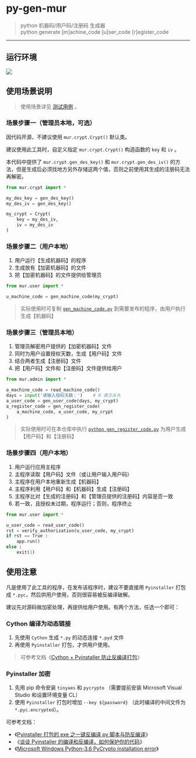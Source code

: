 # py-gen-mur

> python 机器码/用户码/注册码 生成器
<br/> python generate [m]achine_code [u]ser_code [r]egister_code

------

## 运行环境

![](https://img.shields.io/badge/Python-3.8%2B-brightgreen.svg)


## 使用场景说明

> 使用场景详见 [测试用例](./tests/test.py) 。


### 场景步骤一（管理员本地，可选）

因代码开源，不建议使用 `mur.crypt.Crypt()` 默认类。

建议使用此工具时，自定义指定 `mur.crypt.Crypt()` 构造函数的 `key` 和 `iv` 。

本代码中提供了 `mur.crypt.gen_des_key()` 和 `mur.crypt.gen_des_iv()` 的方法，但是生成后必须找地方另外存储这两个值，否则之前使用其生成的注册码无法再解密。

```python
from mur.crypt import *

my_des_key = gen_des_key()
my_des_iv = gen_des_key()

my_crypt = Crypt(
    key = my_des_iv, 
    iv = my_des_iv
)
```


### 场景步骤二（用户本地）

1. 用户运行【生成机器码】的程序
2. 生成放有【加密机器码】的文件
3. 把【加密机器码】的文件提供给管理员


```python
from mur.user import *

u_machine_code = gen_machine_code(my_crypt)
```

> 实际使用时可复制 [`gen_machine_code.py`](./gen_machine_code.py) 到需要发布的程序，由用户执行生成【机器码】


### 场景步骤三（管理员本地）

1. 管理员解密用户提供的【加密机器码】文件
2. 同时为用户设置授权天数，生成【用户码】文件
3. 结合两者生成【注册码】文件
4. 把【用户码】文件和【注册码】文件提供给用户

```python
from mur.admin import *

a_machine_code = read_machine_code()
days = input('请输入授权天数：')    # 0 表示永久
a_user_code = gen_user_code(days, my_crypt)
a_register_code = gen_register_code(
    a_machine_code, a_user_code, my_crypt
)
```

> 实际使用时可在本仓库中执行 [`python gen_register_code.py`](./gen_register_code.py) 为用户生成【用户码】和【注册码】


### 场景步骤四（用户本地）

1. 用户运行应用主程序
2. 主程序读取【用户码】文件（或让用户输入用户码）
3. 主程序在用户本地重新生成【机器码】
4. 主程序利用【用户码】和【机器码】生成【注册码】
5. 主程序比对【生成的注册码】和【管理员提供的注册码】内容是否一致
6. 若一致，且授权未过期，程序运行；否则，程序终止

```python
from mur.user import *

u_user_code = read_user_code()
rst = verify_authorization(u_user_code, my_crypt)
if rst == True :
    app.run()
else :
    exit(1)
```


## 使用注意

凡是使用了此工具的程序，在发布该程序时，建议不要直接用 `Pyinstaller` 打包成 `*.pyc`，然后供用户使用，否则很容易被反编译破解。

建议先对源码做加密处理，再提供给用户使用。有两个方法，任选一个即可：

### Cython 编译为动态链接

1. 先使用 `Cython` 生成 `*.py` 的动态连接 `*.pyd` 文件
2. 再使用 `Pyinstaller` 打包，才供用户使用。

> 可参考文档《[Cython + Pyinstaller 防止反编译打包](https://www.jianshu.com/p/4a0be62ee3e2?share_token=64cb40ef-ad3b-4f2e-abd6-3bf95af210b6)》


### Pyinstaller 加密

1. 先用 pip 命令安装 `tinyaes` 和 `pycrypto` （需要提前安装 Microsoft Visual Studio 和设置环境变量 CL）
2. 使用 `Pyinstaller` 打包时增加 `--key ${password}` （此时编译的中间文件为 `*.pyc.encrypted`）。

可参考文档：

- 《[Pyinstaller 打包的 exe 之一键反编译 py 脚本与防反编译](https://blog.csdn.net/as604049322/article/details/119834495?share_token=a97db520-65be-4a54-b9cf-0a452163fb9d)》
- 《[谈谈 Pyinstaller 的编译和反编译，如何保护你的代码](https://chengxuyuanwenku.tumblr.com/post/611434747121549312/%E8%B0%88%E8%B0%88-pyinstaller-%E7%9A%84%E7%BC%96%E8%AF%91%E5%92%8C%E5%8F%8D%E7%BC%96%E8%AF%91%E5%A6%82%E4%BD%95%E4%BF%9D%E6%8A%A4%E4%BD%A0%E7%9A%84%E4%BB%A3%E7%A0%81)》
- 《[Microsoft Windows Python-3.6 PyCrypto installation error](https://stackoverflow.com/questions/41843266/microsoft-windows-python-3-6-pycrypto-installation-error/46921479#46921479)》



